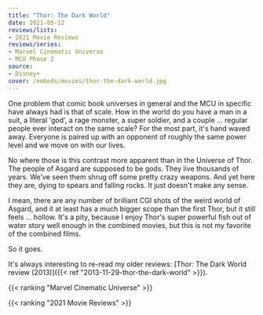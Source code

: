 ```yaml
---
title: "Thor: The Dark World"
date: 2021-05-12
reviews/lists:
- 2021 Movie Reviews
reviews/series:
- Marvel Cinematic Universe
- MCU Phase 2
source:
- Disney+
cover: /embeds/movies/thor-the-dark-world.jpg
---
```

One problem that comic book universes in general and the MCU in specific have always had is that of scale. How in the world do you have a man in a suit, a literal 'god', a rage monster, a super soldier, and a couple ... regular people ever interact on the same scale? For the most part, it's hand waved away. Everyone is paired up with an opponent of roughly the same power level and we move on with our lives. 

No where those is this contrast more apparent than in the Universe of Thor. The people of Asgard are supposed to be gods. They live thousands of years. We've seen them shrug off some pretty crazy weapons. And yet here they are, dying to spears and falling rocks. It just doesn't make any sense. 

I mean, there are any number of brilliant CGI shots of the weird world of Asgard, and it at least has a much bigger scope than the first Thor, but it still feels ... hollow. It's a pity, because I enjoy Thor's super powerful fish out of water story well enough in the combined movies, but this is not my favorite of the combined films. 

So it goes. 

It's always interesting to re-read my older reviews: [Thor: The Dark World review (2013)]({{< ref "2013-11-29-thor-the-dark-world" >}}). 

{{< ranking "Marvel Cinematic Universe" >}}

{{< ranking "2021 Movie Reviews" >}}